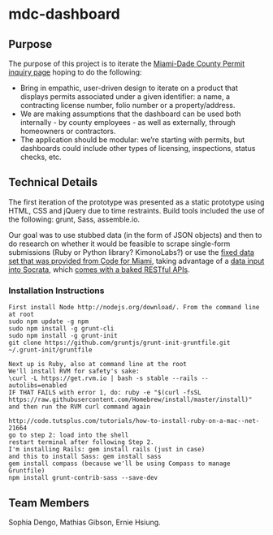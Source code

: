 # mdc-dashboard 

## Purpose

The purpose of this project is to iterate the [Miami-Dade County Permit inquiry page](http://egvsys.miamidade.gov:1608/WWWSERV/ggvt/bnzaw960.dia) hoping to do the following:

- Bring in empathic, user-driven design to iterate on a product that displays permits associated under a given identifier: a name, a contracting license number, folio number or a property/address.
- We are making assumptions that the dashboard can be used both internally - by county employees - as well as externally, through homeowners or contractors.
- The application should be modular: we’re starting with permits, but dashboards could include other types of licensing, inspections, status checks, etc.

## Technical Details

The first iteration of the prototype was presented as a static prototype using HTML, CSS and jQuery due to time restraints. Build tools included the use of the following: grunt, Sass, assemble.io.

Our goal was to use stubbed data (in the form of JSON objects) and then to do research on whether it would be feasible to scrape single-form submissions (Ruby or Python library? KimonoLabs?) or use the [fixed data set that was provided from Code for Miami](https://github.com/Code-for-Miami/2013-14-Permits-Issued-Data-Set), taking advantage of a [data input into Socrata](https://brigades.opendatanetwork.com/LAND-USE/Miami-Dade-County-Permits-Subset-/jjtb-34fh), which [comes with a baked RESTful APIs](https://brigades.opendatanetwork.com/developers/docs/miami-dade-county-permits-subset-).

### Installation Instructions

```
First install Node http://nodejs.org/download/. From the command line at root
sudo npm update -g npm
sudo npm install -g grunt-cli
sudo npm install -g grunt-init
git clone https://github.com/gruntjs/grunt-init-gruntfile.git ~/.grunt-init/gruntfile

Next up is Ruby, also at command line at the root
We'll install RVM for safety's sake:
\curl -L https://get.rvm.io | bash -s stable --rails --autolibs=enabled
IF THAT FAILS with error 1, do: ruby -e "$(curl -fsSL https://raw.githubusercontent.com/Homebrew/install/master/install)" and then run the RVM curl command again

http://code.tutsplus.com/tutorials/how-to-install-ruby-on-a-mac--net-21664
go to step 2: load into the shell
restart terminal after following Step 2.
I'm installing Rails: gem install rails (just in case)
and this to install Sass: gem install sass
gem install compass (because we'll be using Compass to manage Gruntfile)
npm install grunt-contrib-sass --save-dev
```

## Team Members

Sophia Dengo, Mathias Gibson, Ernie Hsiung.
